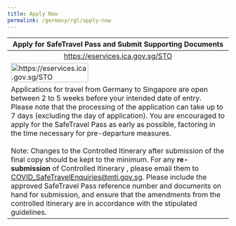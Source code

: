 ```yaml
---
title: Apply Now
permalink: /germany/rgl/apply-now
---
```


<table>
  <thead>
    <tr>
      <th style="text-align:center;">Apply for SafeTravel Pass and Submit Supporting Documents</th>
      <!--<th>Submission of Supporting Documents for SafeTravel Pass Application</th>-->
    </tr>
  </thead>
  <tbody>
    <tr>
      <td style="text-align:center;"><a href="https://eservices.ica.gov.sg/STO">https://eservices.ica.gov.sg/STO</a></td>
      <!--<td width="50%"><a href="https://go.gov.sg/rglsuppdocs">https://go.gov.sg/rglsuppdocs</a></td>-->
    </tr>
    <tr>
      <td><a href="https://eservices.ica.gov.sg/STO"><img src="/images/qr-rglapp.png" alt="https://eservices.ica.gov.sg/STO" title="https://eservices.ica.gov.sg/STO" style="width:60%;"></a></td>
      <!--<td><a href="https://go.gov.sg/rglsuppdocs"><img src="/images/qr-rglsuppdocs.png" alt="https://go.gov.sg/rglsuppdocs" title="https://go.gov.sg/rglsuppdocs"></a></td>-->
    </tr>
    <tr>
       <td colspan="2">Applications for travel from Germany to Singapore are open between 2 to 5 weeks before your intended date of entry. Please note that the processing of the application can take up to 7 days (excluding the day of application). You are encouraged to apply for the SafeTravel Pass as early as possible, factoring in the time necessary for pre-departure measures.<br/><br/>
        Note: Changes to the Controlled Itinerary after submission of the final copy should be kept to the minimum. For any <b>re-submission</b> of Controlled Itinerary , please email them to <a href="COVID_SafeTravelEnquiries@mti.gov.sg">COVID_SafeTravelEnquiries@mti.gov.sg</a>. Please include the approved SafeTravel Pass reference number and documents on hand for submission, and ensure that the amendments from the controlled itinerary are in accordance with the stipulated guidelines. 
      </td>
    </tr>
  </tbody>
</table>


 
